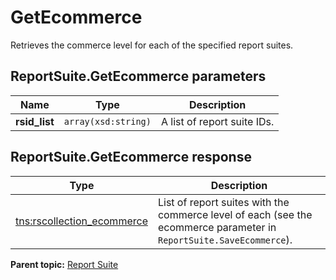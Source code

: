 # GetEcommerce

Retrieves the commerce level for each of the specified report suites.

## ReportSuite.GetEcommerce parameters

|Name|Type|Description|
|----|----|-----------|
|**rsid\_list** |`array(xsd:string)` |A list of report suite IDs.|

## ReportSuite.GetEcommerce response

|Type|Description|
|----|-----------|
|[tns:rscollection\_ecommerce](../../data_types/r_rscollection_ecommerce.md#) |List of report suites with the commerce level of each \(see the ecommerce parameter in `ReportSuite.SaveEcommerce`\).|

**Parent topic:** [Report Suite](../../methods/report_suite/c_api_admin_methods_repsuite.md)

